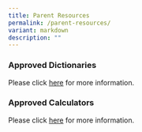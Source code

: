 ```yaml
---
title: Parent Resources
permalink: /parent-resources/
variant: markdown
description: ""
---
```

<h3><strong>Approved Dictionaries</strong></h3>
Please click <a href="/files/2025_SEAB_Approved_Dictionaries.pdf">here</a> for more information.

<h3><strong>Approved Calculators</strong></h3>
Please click <a href="/files/SEAB_Approved_Calculators.pdf">here</a> for more information.